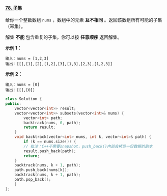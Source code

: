 #### [78. 子集](https://leetcode-cn.com/problems/subsets/)

给你一个整数数组 `nums` ，数组中的元素 **互不相同** 。返回该数组所有可能的子集（幂集）。

解集 **不能** 包含重复的子集。你可以按 **任意顺序** 返回解集。

 

**示例 1：**

```
输入：nums = [1,2,3]
输出：[[],[1],[2],[1,2],[3],[1,3],[2,3],[1,2,3]]
```

**示例 2：**

```
输入：nums = [0]
输出：[[],[0]]
```

 

```C++
class Solution {
public:
    vector<vector<int>> result;
    vector<vector<int>> subsets(vector<int>& nums) {
        vector<int> path;
        backtrack(nums, 0, path);
        return result;
    }
    void backtrack(vector<int> nums, int k, vector<int>& path) {
        if (k == nums.size()) {
        // 批注：C++不需要snapshot，push_back()内部会拷⻉⼀份数据的副本
        result.push_back(path);
        return;
    }
    backtrack(nums, k + 1, path);
    path.push_back(nums[k]);
    backtrack(nums, k + 1, path);
    path.pop_back();
    }
};
```

